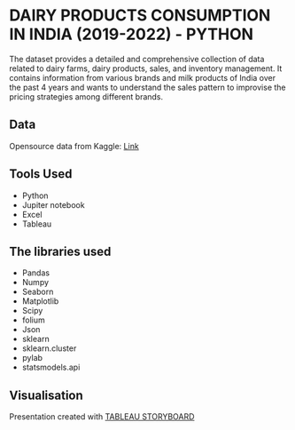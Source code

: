 # DAIRY PRODUCTS CONSUMPTION IN INDIA (2019-2022) - PYTHON

The dataset provides a detailed and comprehensive collection of data related to dairy farms, dairy products, sales, and inventory management. It contains information from various brands and milk products of India over the past 4 years and wants to understand the sales pattern to improvise the pricing strategies among different brands.

## Data
Opensource data from Kaggle: [Link](https://www.kaggle.com/datasets/suraj520/dairy-goods-sales-dataset)

## Tools Used
* Python
* Jupiter notebook
* Excel
* Tableau

## The libraries used
* Pandas
* Numpy
* Seaborn
* Matplotlib
* Scipy
* folium
* Json
* sklearn
* sklearn.cluster
* pylab
* statsmodels.api

## Visualisation
Presentation created with [TABLEAU STORYBOARD](https://public.tableau.com/views/DairydataAnalysisPresentation/Dairydatapresentation?:language=en-US&publish=yes&:display_count=n&:origin=viz_share_link)
